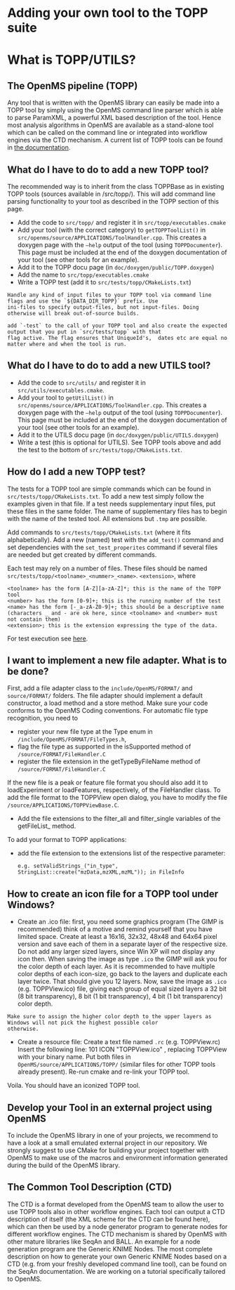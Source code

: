 Adding your own tool to the TOPP suite
=====================================

# What is TOPP/UTILS?

## The OpenMS pipeline (TOPP)

Any tool that is written with the OpenMS library can easily be made into a TOPP tool by simply using the OpenMS command
line parser which is able to parse ParamXML, a powerful XML based description of the tool. Hence most analysis algorithms
in OpenMS are available as a stand-alone tool which can be called on the command line or integrated into workflow engines
via the CTD mechanism. A current list of TOPP tools can be found in [the documentation](https://abibuilder.informatik.uni-tuebingen.de/archive/openms/Documentation/release/latest/html/TOPP_documentation.html).

## What do I have to do to add a new TOPP tool?

The recommended way is to inherit from the class TOPPBase as in existing TOPP tools (sources available in /src/topp/). This will add command line parsing functionality to your tool as described in the TOPP section of this page.

- Add the code to `src/topp/` and register it in `src/topp/executables.cmake`
- Add your tool (with the correct category) to `getTOPPToolList()` in `src/openms/source/APPLICATIONS/ToolHandler.cpp`.
  This creates a doxygen page with the `–help` output of the tool (using `TOPPDocumenter`). This page must be included
  at the end of the doxygen documentation of your tool (see other tools for an example).
- Add it to the TOPP docu page (in `doc/doxygen/public/TOPP.doxygen`)
- Add the name to `src/topp/executables.cmake`
- Write a TOPP test (add it to `src/tests/topp/CMakeLists.txt`)

```{warning}
Handle any kind of input files to your TOPP tool via command line flags and use the `${DATA_DIR_TOPP}` prefix. Use
ini-files to specify output-files, but not input-files. Doing otherwise will break out-of-source builds.
```

```{hint}
add `-test` to the call of your TOPP tool and also create the expected output that you put in `src/tests/topp` with that
flag active. The flag ensures that UniqueId's,  dates etc are equal no matter where and when the tool is run.
```

## What do I have to do to add a new UTILS tool?

- Add the code to `src/utils/` and register it in `src/utils/executables.cmake`.
- Add your tool to `getUtilList()` in `src/openms/source/APPLICATIONS/ToolHandler.cpp`. This creates a doxygen page with
  the `–help` output of the tool (using `TOPPDocumenter`). This page must be included at the end of the doxygen
  documentation of your tool (see other tools for an example).
- Add it to the UTILS docu page (in `doc/doxygen/public/UTILS.doxygen`)
- Write a test (this is optional for UTILS). See TOPP tools above and add the test to the bottom of `src/tests/topp/CMakeLists.txt`.

## How do I add a new TOPP test?

The tests for a TOPP tool are simple commands which can be found in `src/tests/topp/CMakeLists.txt`. To add a new test
simply  follow the examples given in that file. If a test needs supplementary input files, put these files in the same
folder. The name of supplementary files has to begin with the name of the tested tool. All extensions but `.tmp` are
possible.

Add commands to `src/tests/topp/CMakeLists.txt` (where it fits alphabetically). Add a new (named) test with the `add_test()`
command and set dependencies with the `set_test_properites` command if several files are needed but get created by
different commands.

Each test may rely on a number of files. These files should be named `src/tests/topp/<toolname>_<nummer>_<name>`. `<extension>`,
where

```
<toolname> has the form [A-Z][a-zA-Z]*; this is the name of the TOPP tool
<number> has the form [0-9]+; this is the running number of the test
<name> has the form [-_a-zA-Z0-9]+; this should be a descriptive name (characters _ and - are ok here, since <toolname> and <number> must not contain them)
<extension>; this is the extension expressing the type of the data.
```

For test execution see [here]().

## I want to implement a new file adapter. What is to be done?

First, add a file adapter class to the `include/OpenMS/FORMAT/` and `source/FORMAT/` folders. The file adapter should
implement a default constructor, a load method and a store method. Make sure your code conforms to the OpenMS Coding
conventions. For automatic file type recognition, you need to

- register your new file type at the Type enum in `/include/OpenMS/FORMAT/FileTypes.h`,
- flag the file type as supported in the isSupported method of `/source/FORMAT/FileHandler.C`
- register the file extension in the getTypeByFileName method of `/source/FORMAT/FileHandler.C`

If the new file is a peak or feature file format you should also add it to loadExperiment or loadFeatures, respectively,
of the FileHandler class. To add the file format to the TOPPView open dialog, you have to modify the file
`/source/APPLICATIONS/TOPPViewBase.C`.

- Add the file extensions to the filter_all and filter_single variables of the getFileList_ method.

To add your format to TOPP applications:

- add the file extension to the extensions list of the respective parameter:
  ```
  e.g. setValidStrings_("in_type", StringList::create("mzData,mzXML,mzML")); in FileInfo
  ```

## How to create an icon file for a TOPP tool under Windows?

- Create an .ico file: first, you need some graphics program (The GIMP is recommended) think of a motive and remind
  yourself that you have limited space. Create at least a 16x16, 32x32, 48x48 and 64x64 pixel version and save each of
  them in a separate layer of the respective size. Do not add any larger sized layers, since Win XP will not display any
  icon then. When saving the image as type `.ico` the GIMP will ask you for the color depth of each layer. As it is
  recommended to have multiple color depths of each icon-size, go back to the layers and duplicate each layer twice.
  That should give you 12 layers. Now, save the image as `.ico` (e.g. TOPPView.ico) file, giving each group of equal
  sized layers a 32 bit (8 bit transparency), 8 bit (1 bit transparency), 4 bit (1 bit transparency) color depth.

```{attention}
Make sure to assign the higher color depth to the upper layers as Windows will not pick the highest possible color
otherwise.
```

- Create a resource file: Create a text file named `.rc` (e.g. TOPPView.rc) Insert the following line: 101 ICON
  "TOPPView.ico" , replacing TOPPView with your binary name. Put both files in `OpenMS/source/APPLICATIONS/TOPP/`
  (similar files for other TOPP tools already present). Re-run cmake and re-link your TOPP tool. 

Voila. You should have an iconized TOPP tool.

## Develop your Tool in an external project using OpenMS

To include the OpenMS library in one of your projects, we recommend to have a look at a small emulated external project
in our repository. We strongly suggest to use CMake for building your project together with OpenMS to  make use of the
macros and environment information generated during the build of the OpenMS library.

## The Common Tool Description (CTD)

The CTD is a format developed from the OpenMS team to allow the user to use TOPP tools also in other workflow engines.
Each tool can output a CTD description of itself (the XML scheme for the CTD can be found here), which can then be used
by a node generator program to generate nodes for different workflow engines. The CTD mechanism is shared by OpenMS with
other mature libraries like SeqAn and BALL. An example for a node generation program are the Generic KNIME Nodes. The
most complete description on how to generate your own Generic KNIME Nodes based on a CTD (e.g. from your freshly
developed command line tool), can be found on the SeqAn documentation. We are working on a tutorial specifically
tailored to OpenMS.
